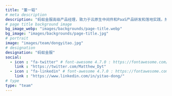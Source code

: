 ```yaml
---
title: "董一韬"
# meta description
description: "蚂蚁金服高级产品经理，致力于云原生中间件和PaaS产品研发和落地实践，热衷于开源技术。"
# page title background image
bg_image_webp: "images/backgrounds/page-title.webp"
bg_image: "images/backgrounds/page-title.jpg"
# portrait
image: "images/team/dongyitao.jpg"
# designation
designation: "蚂蚁金服"
social:
  - icon : "fa-twitter" # font-awesome 4.7.0 : https://fontawesome.com/v4.7.0/icons/
    link : "https://twitter.com/Matthew_Dyt"
  - icon : "fa-linkedin" # font-awesome 4.7.0 : https://fontawesome.com/v4.7.0/icons/
    link : "https://www.linkedin.com/in/yitao-dong/"
# type
type: "team"
---
```


